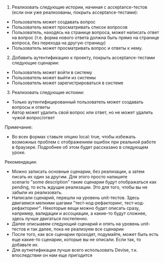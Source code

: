 1. Реализовать следующие истории, начиная с acceptance-тестов (если они уже реализованы, покрыть acceptance-тестами):
  - Пользователь может создавать вопрос
  - Пользователь может просматривать список вопросов
  - Пользователь, находясь на странице вопроса, может написать ответ на вопрос (т.е. форма нового ответа должна быть прямо на странице вопроса, без перехода на другую страницу)
  - Пользователь может просматривать вопрос и ответы к нему.

 2. Добавить аутентификацию к проекту, покрыть acceptance-тестами следующие сценарии:
  - Пользователь может войти в систему
  - Пользователь может выйти из системы
  - Пользователь может зарегистрироваться в системе

 3. Реализовать следующие истоиии:
  - Только аутентифицированный пользователь может создавать вопросы и ответы
  - Автор может удалить свой вопрос или ответ, но не может удалить чужой вопрос/ответ


Примечание:

- Во всех формах ставьте опцию local: true, чтобы избежать возможных проблем с отображением ошибок при реальной работе в браузере. Подробнее об этом будет рассказано в следующем уроке.

Рекомендации:

 - Можно записать основные сценарии, без реализации, а затем писать их один за другим. Для этого просто напишите  
scenario "some description"
 такие сценарии будут отображаться как pending, то есть ждущие реализации. Это для того, чтобы вы не забыли их реализовать.
 - Написали сценарий, перешли на уровень unit-тестов. Здесь двигаемся мелкими шагами "тест-код-рефакторинг, тест-код-рефакторинг". Некоторые вещи можно будет описать сразу, например, валидации и ассоциации, а какие-то будут сложнее, здесь лучше двигаться постепенно.
 - Далее описыавем следующий сценарий и опять на уровень unit-тестов и так далее, пока не реализуем все сценарии
 - После того, как все сценарии проходят, подумайте, может быть есть еще какие-то сценарии, которые вы не описали. Если так, то добавьте их.
 - Для аутнетификации лучше всего использовать Devise, т.к. впоследствии он нам еще пригодится

